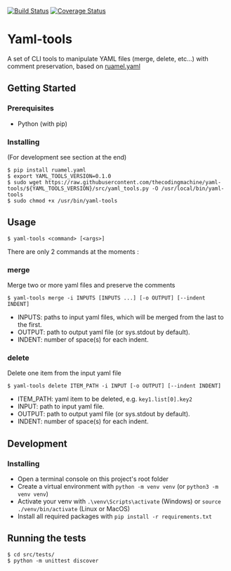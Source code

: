 [![Build Status](https://travis-ci.org/thecodingmachine/yaml-tools.svg?branch=master)](https://travis-ci.org/thecodingmachine/yaml-tools)
[![Coverage Status](https://coveralls.io/repos/github/thecodingmachine/yaml-tools/badge.svg?branch=master)](https://coveralls.io/github/thecodingmachine/yaml-tools?branch=master)

# Yaml-tools

A set of CLI tools to manipulate YAML files (merge, delete, etc...) with comment preservation, based on [ruamel.yaml](http://yaml.readthedocs.io/en/latest/) 

## Getting Started

### Prerequisites
- Python (with pip)

### Installing
(For development see section at the end)
```
$ pip install ruamel.yaml
$ export YAML_TOOLS_VERSION=0.1.0
$ sudo wget https://raw.githubusercontent.com/thecodingmachine/yaml-tools/${YAML_TOOLS_VERSION}/src/yaml_tools.py -O /usr/local/bin/yaml-tools
$ sudo chmod +x /usr/bin/yaml-tools
```

## Usage
```
$ yaml-tools <command> [<args>] 
```

There are only 2 commands at the moments :

### merge
Merge two or more yaml files and preserve the comments
```
$ yaml-tools merge -i INPUTS [INPUTS ...] [-o OUTPUT] [--indent INDENT]
```
- INPUTS: paths to input yaml files, which will be merged from the last to the first.
- OUTPUT: path to output yaml file (or sys.stdout by default).
- INDENT: number of space(s) for each indent.

### delete
Delete one item from the input yaml file
```
$ yaml-tools delete ITEM_PATH -i INPUT [-o OUTPUT] [--indent INDENT]
```
- ITEM_PATH: yaml item to be deleted, e.g. `key1.list[0].key2`
- INPUT: path to input yaml file.
- OUTPUT: path to output yaml file (or sys.stdout by default).
- INDENT: number of space(s) for each indent.

## Development

### Installing
- Open a terminal console on this project's root folder
- Create a virtual environment with `python -m venv venv` (or `python3 -m venv venv`)
- Activate your venv with `.\venv\Scripts\activate` (Windows) or `source ./venv/bin/activate` (Linux or MacOS)
- Install all required packages with `pip install -r requirements.txt`

## Running the tests
```
$ cd src/tests/
$ python -m unittest discover
```
##
